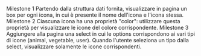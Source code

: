 Milestone 1
Partendo dalla struttura dati fornita, visualizzare in pagina un box per ogni icona, in cui è presente il nome dell'icona e l'icona stessa.
Milestone 2
Ciascuna icona ha una proprietà "color": utilizzare questa proprietà per visualizzare le icone del colore corrispondente.
Milestone 3
Aggiungere alla pagina una select in cui le options corrispondono ai vari tipi di icone (animal, vegetable, user). Quando l'utente seleziona un tipo dalla select, visualizzare solamente le icone corrispondenti.
